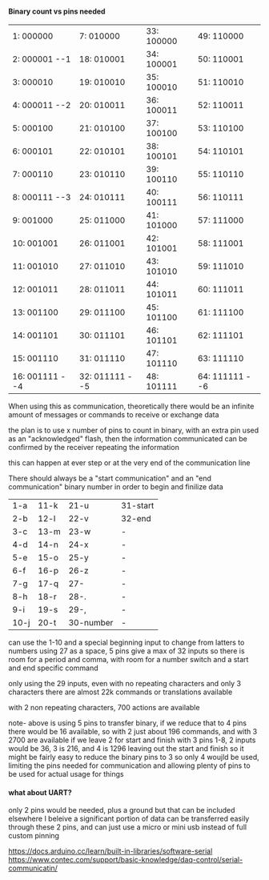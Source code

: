 #### Binary count vs pins needed

| | | | |
| --- | --- | --- | --- |
|  1:	000000	       | 7:	010000	     	| 33:	100000	  	  | 49:	110000     |
|  2:	000001 --1    | 18:	010001	     | 34:	100001	   	 | 50:	110001     |
|  3:	000010	       | 19:	010010	    	| 35:	100010	  	  | 51:	110010     |
|  4:	000011 --2    | 20:	010011	    	| 36:	100011	  	  | 52:	110011     |
|  5:	000100	      	| 21:	010100	    	| 37:	100100	  	  | 53:	110100     |
|  6:	000101	     	 | 22:	010101	   	 | 38:	100101	  	  | 54:	110101     |
|  7:	000110	      	| 23:	010110	   	 | 39:	100110	  	  | 55:	110110     |
|  8:	000111 --3	   | 24:	010111	   	 | 40: 100111	  	  | 56:	110111     |
|  9:	001000	      	| 25:	011000	   	 | 41:	101000	  	  | 57:	111000     |
| 10:	001001	      	| 26:	011001	   	 | 42:	101001	  	  | 58:	111001     |
| 11:	001010    	  	| 27:	011010	   	 | 43:	101010	  	  | 59:	111010     |
| 12:	001011	      	| 28:	011011	   	 | 44:	101011	  	  | 60:	111011     |
| 13:	001100	      	| 29:	011100	   	 | 45:	101100	  	  | 61:	111100     |
| 14:	001101	      	| 30:	011101	   	 | 46:	101101	    	| 62:	111101     |
| 15:	001110	      	| 31:	011110		    | 47:	101110	    	| 63:	111110     |
| 16:	001111 --4   	| 32:	011111 --5	 | 48:	101111	    	| 64:	111111 --6 | 

When using this as communication, theoretically there would be an infinite amount of messages or commands to receive or exchange data

the plan is to use x number of pins to count in binary, with an extra pin used as an "acknowledged" flash, then the information communicated can be confirmed by the receiver repeating the information

this can happen at ever step or at the very end of the communication line

There should always be a "start communication" and an "end communication" binary number in order to begin and finilize data

| | | | |
| --- | --- | --- | --- |
| 1-a   | 11-k   | 21-u   | 31-start |
| 2-b   | 12-l   | 22-v   | 32-end |
| 3-c   | 13-m   | 23-w   | - |
| 4-d   | 14-n   | 24-x   | - |
| 5-e   | 15-o   | 25-y   | - |
| 6-f   | 16-p   | 26-z   | - |
| 7-g   | 17-q   | 27-    | - |
| 8-h   | 18-r   | 28-.   | - |
| 9-i   | 19-s   | 29-,   | - | 
| 10-j   | 20-t   | 30-number |- |

can use the 1-10 and a special beginning input to change from latters to numbers
using 27 as a space, 5 pins give a max of 32 inputs so there is room for a period and comma, with room for a number switch and a start and end specific command

only using the 29 inputs, even with no repeating characters and only 3 characters there are almost 22k commands or translations available

with 2 non repeating characters, 700 actions are available

note- above is using 5 pins to transfer binary, if we reduce that to 4 pins there would be 16 available, so with 2 just about 196 commands, and with 3 2700 are available if we leave 2 for start and finish
with 3 pins 1-8, 2 inputs would be 36, 3 is 216, and 4 is 1296 leaving out the start and finish
so it might be fairly easy to reduce the binary pins to 3 so only 4 woujld be used, limiting the pins needed for communication and allowing plenty of pins to be used for actual usage for things




#### what about UART?

only 2 pins would be needed, plus a ground but that can be included elsewhere
I beleive a significant portion of data can be transferred easily through these 2 pins, and can just use a micro or mini usb instead of full custom pinning

https://docs.arduino.cc/learn/built-in-libraries/software-serial
https://www.contec.com/support/basic-knowledge/daq-control/serial-communicatin/
